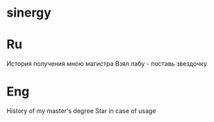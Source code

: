 # sinergy
# Ru
История получения мною магистра
Взял лабу - поставь звездочку
# Eng
History of my master's degree
Star in case of usage
